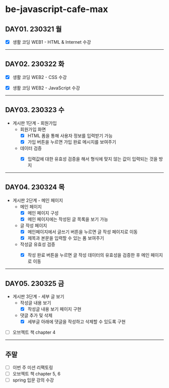 # be-javascript-cafe-max

## DAY01. 230321 월

- [x] 생활 코딩 WEB1 - HTML & Internet 수강


---
## DAY02. 230322 화

- [x] 생활 코딩 WEB2 - CSS 수강
- [x] 생활 코딩 WEB2 - JavaScript 수강


---
## DAY03. 230323 수

- 게시판 1단계 - 회원가입
  - 회원가입 화면
    - [x] HTML 폼을 통해 사용자 정보를 입력받기 가능
    - [x] 가입 버튼을 누르면 가입 완료 메시지를 보여주기
  - 데이터 검증
    - [x] 입력값에 대한 유효성 검증을 해서 형식에 맞지 않는 값이 입력되는 것을 방지


---
## DAY04. 230324 목

- 게시판 2단계 - 메인 페이지
  - 메인 페이지
    - [x] 메인 페이지 구성
    - [x] 메인 페이지에는 작성된 글 목록을 보기 가능
  - 글 작성 페이지
    - [x] 메인페이지에서 글쓰기 버튼을 누르면 글 작성 페이지로 이동
    - [x] 제목과 본문을 입력할 수 있는 폼 보여주기
  - 작성글 유효성 검증
    - [x] 작성 완료 버튼을 누르면 글 작성 데이터의 유효성을 검증한 후 메인 페이지로 이동


---
## DAY05. 230325 금

- 게시판 3단계 - 세부 글 보기
  - 작성글 내용 보기
    - [x] 작성글 내용 보기 페이지 구현
  - 댓글 추가 및 삭제
    - [x] 세부글 아래에 댓글을 작성하고 삭제할 수 있도록 구현

- [ ] 오브젝트 책 chapter 4


---
## 주말

- [ ] 이번 주 미션 리팩토링
- [ ] 오브젝트 책 chapter 5, 6
- [ ] spring 입문 강의 수강